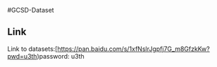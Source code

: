 #GCSD-Dataset
## Link
Link to datasets:[https://pan.baidu.com/s/1xfNslrJgpfj7G_m8GfzkKw?pwd=u3th)password: u3th
